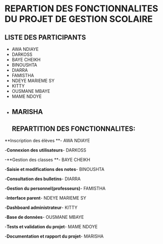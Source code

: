 # REPARTION DES FONCTIONNALITES DU PROJET DE GESTION SCOLAIRE

## LISTE DES PARTICIPANTS
- AWA NDIAYE
- DARKOSS
- BAYE CHEIKH
- BINOUSHTA
- DIARRA
- FAMISTHA
- NDEYE MARIEME SY
- KITTY
- OUSMANE MBAYE
- MAME NDOYE
- MARISHA
  ---
  ## REPARTITION DES FONCTIONNALITES:
**Inscription des élèves **- AWA NDIAYE
 
  -**Connexion des utilisateurs**- DARKOSS
 
  -**Gestion des classes **- BAYE CHEIKH
 
  -**Saisie et modifications des notes**- BINOUSHTA
 
  -**Consultation des bulletins**- DIARRA
  
  -**Gestion du personnel(professeurs)**- FAMISTHA
 
  -**Interface parent**- NDEYE MARIEME SY
 
  -**Dashboard administrateur**- KITTY
 
  -**Base de données**- OUSMANE MBAYE
 
  -**Tests et validation du projet**- MAME NDOYE
 
  -**Documentation et rapport du projet**- MARISHA
  
